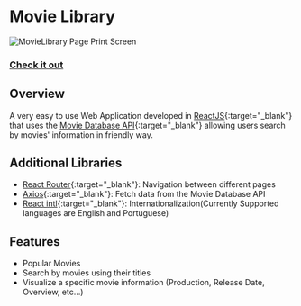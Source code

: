 # Movie Library

![MovieLibrary Page Print Screen](https://i.imgur.com/s67pEVT.png)
### [Check it out](https://c0llinn.github.io/MovieLibrary/)

## Overview

A very easy to use Web Application developed in [ReactJS](https://reactjs.org/){:target="_blank"} that uses the [Movie Database API](https://www.themoviedb.org/?target=_blank){:target="_blank"} allowing users search by movies' information in friendly way. 

## Additional Libraries

* [React Router](https://reacttraining.com/react-router/web/guides/quick-start){:target="_blank"}: Navigation between different pages
* [Axios](https://github.com/axios/axios){:target="_blank"}: Fetch data from the Movie Database API
* [React intl](https://github.com/formatjs/react-intl){:target="_blank"}: Internationalization(Currently Supported languages are English and Portuguese)

## Features

* Popular Movies
* Search by movies using their titles
* Visualize a specific movie information (Production, Release Date, Overview, etc…)
